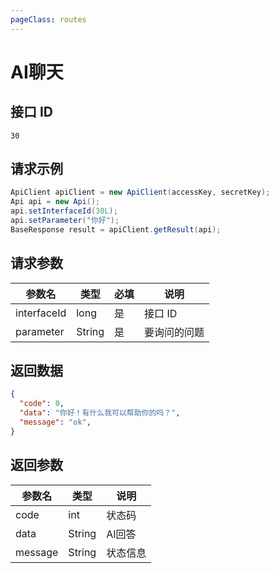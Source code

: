 ```yaml
---
pageClass: routes
---
```


# AI聊天<Badge text="正常" type="tip"/>

## 接口 ID

``` 
30
```

## 请求示例

``` java
ApiClient apiClient = new ApiClient(accessKey, secretKey);
Api api = new Api();
api.setInterfaceId(30L);
api.setParameter("你好");
BaseResponse result = apiClient.getResult(api);
```

## 请求参数

| 参数名 | 类型 | 必填 | 说明 |
| --- | --- | --- | --- |
| interfaceId | long | 是 | 接口 ID |
| parameter | String | 是 | 要询问的问题 |

## 返回数据

``` json
{
  "code": 0,
  "data": "你好！有什么我可以帮助你的吗？",
  "message": "ok",
}
```

## 返回参数

| 参数名 | 类型 | 说明 |
| --- | --- | --- |
| code | int | 状态码 |
| data | String | AI回答 |
| message | String | 状态信息 |

<ads></ads>